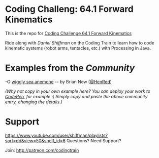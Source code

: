 # Coding Challeng: 64.1 Forward Kinematics

This is the repo for [Coding Challenge 64.1 Forward Kinematics](https://www.youtube.com/watch?v=xXjRlEr7AGk)

Ride along with *Daniel Shiffman* on the Coding Train to learn how to code kinematic systems (robot arms, tentacles, etc.) with Processing in Java.

# Examples from the *Community*

-O [wiggly sea anemone](http://codepen.io/RedHenDev/details/wJpJzX/) -- by Brian New ([@HenRed](https://twitter.com/HenRed))

*(Why not copy in your own example here? You can deploy your work to [CodePen](http://codepen.io), for example :) Simply copy and paste the above community entry, changing the details.)*


# Support

https://www.youtube.com/user/shiffman/playlists?sort=dd&view=50&shelf_id=6
Questions? Need Support?

Join: http://patreon.com/codingtrain
